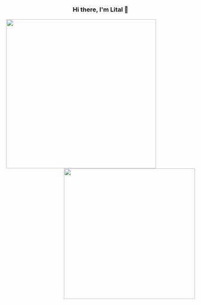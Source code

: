 <h3 align="center">Hi there, I'm Lital 👋</h3>

<p>
  <a href="https://github.com/anuraghazra/convoychat">
  <img  style=" display:inline" width="400" align="left" src="https://github-readme-stats.vercel.app/api?username=litalsh12&show_icons=true&layout=compact&line_height=26&card_width=30&theme=radical" />
</a>
  <a href="https://github.com/anuraghazra/github-readme-stats">
  <img style=" display:inline" width="350"  align="right" src="https://github-readme-stats.vercel.app/api/top-langs/?username=litalsh12&layout=compact&langs_count=6&exclude_repo=ML_learning&line_height=25&theme=radical" />
</a>
<!-- &theme=radical -->
</p>

<!-- ![Barak's GitHub stats](https://github-readme-stats.vercel.app/api?username=bsharabi&show_icons=true&theme=radical)
 -->
<!-- [![Barak's wakatime stats](https://github-readme-stats.vercel.app/api/wakatime?username=willianrod&theme=radical)](https://github.com/anuraghazra/github-readme-stats)
 -->
<!--
*bsharabi/bsharabi* is a ✨ special ✨ repository because its `README.md` (this file) appears on your GitHub profile.

Here are some ideas to get you started:

- 🔭 I’m currently working on ...
- 🌱 I’m currently learning ...
- 👯 I’m looking to collaborate on ...
- 🤔 I’m looking for help with ...
- 💬 Ask me about ...
- 📫 How to reach me: ...
- 😄 Pronouns: ...
- ⚡ Fun fact: ...
-->
